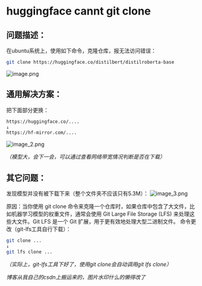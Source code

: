 # huggingface cannt git clone

## 问题描述：
在ubuntu系统上，使用如下命令，克隆仓库，报无法访问错误：
```bash
git clone https://huggingface.co/distilbert/distilroberta-base
```
![image.png](image.png)

## 通用解决方案：
把下面部分更换：

```bash
https://huggingface.co/....
↓
https://hf-mirror.com/....
```
![image_2.png](image_2.png)

*（模型大，会下一会，可以通过查看网络带宽情况判断是否在下载）*

## 其它问题：
发现模型并没有被下载下来（整个文件夹不应该只有5.3M）：
![image_3.png](image_3.png)

原因：当你使用 git clone 命令来克隆一个仓库时，如果仓库中包含了大文件，比如机器学习模型的权重文件，通常会使用 Git Large File Storage (LFS) 来处理这些大文件。Git LFS 是一个 Git 扩展，用于更有效地处理大型二进制文件。
命令更改（git-lfs工具自行下载）：
```bash
git clone ...
↓
git lfs clone ...
```
*（实际上，git-lfs工具下好了，使用git clone会自动调用git lfs clone）*

*博客从我自己的csdn上搬运来的，图片水印什么的懒得改了*